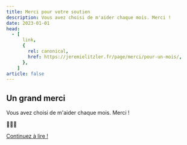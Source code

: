 ```yaml
---
title: Merci pour votre soutien
description: Vous avez choisi de m'aider chaque mois. Merci !
date: 2023-01-01
head:
  - [
      link,
      {
        rel: canonical,
        href: https://jeremielitzler.fr/page/merci/pour-un-mois/,
      },
    ]
article: false
---
```


## Un grand merci

Vous avez choisi de m'aider chaque mois. Merci !

💖💖💖

[Continuez à lire !](../../article)
